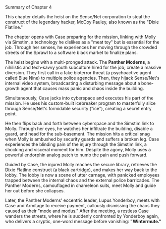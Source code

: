 Summary of Chapter 4

This chapter details the heist on the Sense/Net corporation to steal the construct of the legendary hacker, McCoy Pauley, also known as the "Dixie Flatline."

The chapter opens with Case preparing for the mission, linking with Molly via Simstim, a technology he dislikes as a "meat toy" but is essential for the job. Through her senses, he experiences her moving through the crowded streets of the Sprawl to a software black market to finalize plans.

The heist begins with a multi-pronged attack. The **Panther Moderns**, a nihilistic and tech-savvy youth subculture hired for the job, create a massive diversion. They first call in a fake bioterror threat (a psychoactive agent called Blue Nine) to multiple police agencies. Then, they hijack Sense/Net's internal video system, broadcasting a disturbing message about a bone-growth agent that causes mass panic and chaos inside the building.

Simultaneously, Case jacks into cyberspace and executes his part of the mission. He uses his custom-built icebreaker program to masterfully slice through Sense/Net's formidable security ("ice"), creating a secret entry point.

He then flips back and forth between cyberspace and the Simstim link to Molly. Through her eyes, he watches her infiltrate the building, disable a guard, and head for the sub-basement. The mission hits a critical snag when Molly is ambushed by security guards and suffers a broken leg. Case experiences the blinding pain of the injury through the Simstim link, a shocking and visceral moment for him. Despite the agony, Molly uses a powerful endorphin analog patch to numb the pain and push forward.

Guided by Case, the injured Molly reaches the secure library, retrieves the Dixie Flatline construct (a black cartridge), and makes her way back to the lobby. The lobby is now a scene of utter carnage, with panicked employees trapped between the internal chaos and the external police barricades. The Panther Moderns, camouflaged in chameleon suits, meet Molly and guide her out before she collapses.

Later, the Panther Moderns' eccentric leader, Lupus Yonderboy, meets with Case and Armitage to receive payment, callously dismissing the chaos they caused as their "mode and modus." After the meeting, a restless Case wanders the streets, where he is suddenly confronted by Yonderboy again, who delivers a cryptic, one-word message before vanishing: **"Wintermute."**